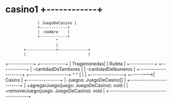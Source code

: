 # casino1                   +------------+
                  | JuegoDeCasino |
                  +------------+
                  | -nombre    |
                  +------------+
                          ^
                          |
            +-------------+-------------+
            |                           |
   +------------+               +------------+
   | Tragamonedas|               |    Ruleta  |
   +------------+               +------------+
   | -cantidadDeTambores  |     | -cantidadDeNumeros |
   +---------------------+     +-------------------+
                      ^                  ^
                      |                  |
                      |         +----------------+
                      +-------->|     Casino     |
                                +----------------+
                                | -juegos: JuegoDeCasino[] |
                                +-------------------------+
                                | +agregarJuego(juego: JuegoDeCasino): void |
                                | +removerJuego(juego: JuegoDeCasino): void |
                                +---------------------------------------+
